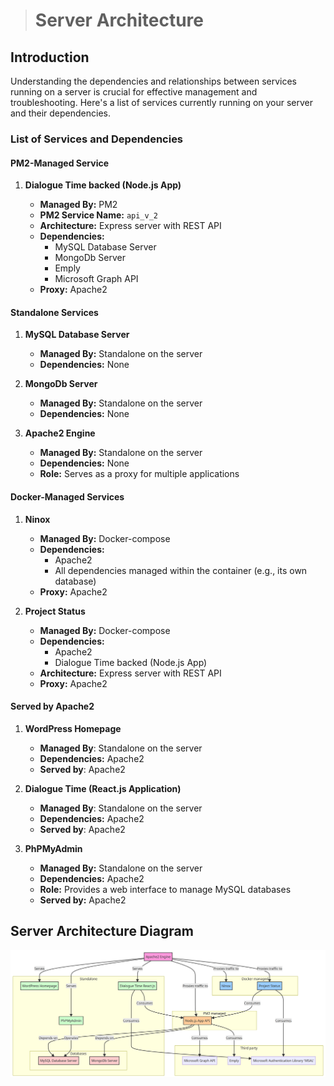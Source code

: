 > # Server Architecture

## Introduction

Understanding the dependencies and relationships between services running on a server is crucial for effective management and troubleshooting. Here's a list of services currently running on your server and their dependencies.

### List of Services and Dependencies

#### PM2-Managed Service

1. **Dialogue Time backed (Node.js App)**

   - **Managed By:** PM2
   - **PM2 Service Name:** `api_v_2`
   - **Architecture:** Express server with REST API
   - **Dependencies:**
     - MySQL Database Server
     - MongoDb Server
     - Emply
     - Microsoft Graph API
   - **Proxy:** Apache2

#### Standalone Services

1. **MySQL Database Server**

   - **Managed By:** Standalone on the server
   - **Dependencies:** None

2. **MongoDb Server**

   - **Managed By:** Standalone on the server
   - **Dependencies:** None

3. **Apache2 Engine**

   - **Managed By:** Standalone on the server
   - **Dependencies:** None
   - **Role:** Serves as a proxy for multiple applications

#### Docker-Managed Services

1. **Ninox**

   - **Managed By:** Docker-compose
   - **Dependencies:**
     - Apache2
     - All dependencies managed within the container (e.g., its own database)
   - **Proxy:** Apache2

2. **Project Status**

   - **Managed By:** Docker-compose
   - **Dependencies:**
     - Apache2
     - Dialogue Time backed (Node.js App)
   - **Architecture:** Express server with REST API
   - **Proxy:** Apache2

#### Served by Apache2

1. **WordPress Homepage**

   - **Managed By**: Standalone on the server
   - **Dependencies:** Apache2
   - **Served by**: Apache2

2. **Dialogue Time (React.js Application)**

   - **Managed By**: Standalone on the server
   - **Dependencies:** Apache2
   - **Served by**: Apache2

3. **PhPMyAdmin**

   - **Managed By:** Standalone on the server
   - **Dependencies:** Apache2
   - **Role:** Provides a web interface to manage MySQL databases
   - **Served by:** Apache2

## Server Architecture Diagram

![Server Architecture Diagram](server_diagram.png)
